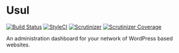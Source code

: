# Usul

[![Build Status](https://img.shields.io/travis/BWibrew/Usul.svg?branch=master&style=flat-square)](https://travis-ci.org/BWibrew/Usul)
[![StyleCI](https://styleci.io/repos/100396628/shield?branch=master)](https://styleci.io/repos/100396628)
[![Scrutinizer](https://img.shields.io/scrutinizer/g/BWibrew/Usul.svg?style=flat-square)](https://scrutinizer-ci.com/g/BWibrew/Usul)
[![Scrutinizer Coverage](https://img.shields.io/scrutinizer/coverage/g/BWibrew/Usul.svg?style=flat-square)](https://scrutinizer-ci.com/g/BWibrew/Usul)

An administration dashboard for your network of WordPress based websites.

